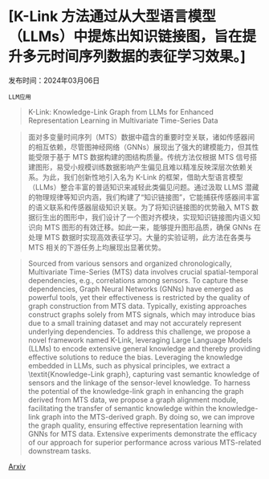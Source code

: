 # [K-Link 方法通过从大型语言模型（LLMs）中提炼出知识链接图，旨在提升多元时间序列数据的表征学习效果。]

发布时间：2024年03月06日

`LLM应用`

> K-Link: Knowledge-Link Graph from LLMs for Enhanced Representation Learning in Multivariate Time-Series Data

> 面对多变量时间序列（MTS）数据中蕴含的重要时空关联，诸如传感器间的相互依赖，尽管图神经网络（GNNs）展现出了强大的建模能力，但其性能受限于基于 MTS 数据构建的图结构质量。传统方法仅根据 MTS 信号搭建图形，易受小规模训练数据影响产生偏见且难以精准反映深层次依赖关系。为此，我们创新性地引入名为 K-Link 的框架，借助大型语言模型（LLMs）整合丰富的普适知识来减轻此类偏见问题。通过汲取 LLMS 潜藏的物理规律等知识内涵，我们构建了“知识链接图”，它能捕获传感器间丰富的语义联系和传感器层级知识关联。为了将知识链接图的优势融入 MTS 数据衍生出的图形中，我们设计了一个图对齐模块，实现知识链接图内语义知识向 MTS 图形的有效迁移。如此一来，能够提升图形品质，确保 GNNs 在处理 MTS 数据时实现高效表征学习。大量的实验证明，此方法在各类与 MTS 相关的下游任务上均展现出显著优势。

> Sourced from various sensors and organized chronologically, Multivariate Time-Series (MTS) data involves crucial spatial-temporal dependencies, e.g., correlations among sensors. To capture these dependencies, Graph Neural Networks (GNNs) have emerged as powerful tools, yet their effectiveness is restricted by the quality of graph construction from MTS data. Typically, existing approaches construct graphs solely from MTS signals, which may introduce bias due to a small training dataset and may not accurately represent underlying dependencies. To address this challenge, we propose a novel framework named K-Link, leveraging Large Language Models (LLMs) to encode extensive general knowledge and thereby providing effective solutions to reduce the bias. Leveraging the knowledge embedded in LLMs, such as physical principles, we extract a \textit{Knowledge-Link graph}, capturing vast semantic knowledge of sensors and the linkage of the sensor-level knowledge. To harness the potential of the knowledge-link graph in enhancing the graph derived from MTS data, we propose a graph alignment module, facilitating the transfer of semantic knowledge within the knowledge-link graph into the MTS-derived graph. By doing so, we can improve the graph quality, ensuring effective representation learning with GNNs for MTS data. Extensive experiments demonstrate the efficacy of our approach for superior performance across various MTS-related downstream tasks.

[Arxiv](https://arxiv.org/abs/2403.03645)